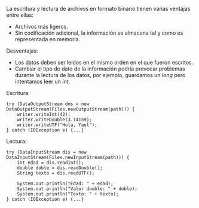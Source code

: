 La escritura y lectura de archivos en formato binario tienen varias ventajas entre ellas:

- Archivos más ligeros.
- Sin codificación adicional, la información se almacena tal y como es representada en memoria.

Desventajas:

- Los datos deben ser leídos en el mismo orden en el que fueron escritos.
- Cambiar el tipo de dato de la información podría provocar problemas durante la lectura de los datos, por ejemplo, guardamos un *long* pero intentamos leer un *int*.

Escritura:

```
try (DataOutputStream dos = new DataOutputStream(Files.newOutputStream(path))) {
    writer.writeInt(42);
    writer.writeDouble(3.14159);
    writer.writeUTF("Hola, Yael");
} catch (IOException e) {...}
```

Lectura:

```
try (DataInputStream dis = new DataInputStream(Files.newInputStream(path))) {
    int edad = dis.readInt();
    double doble = dis.readDouble();
    String texto = dis.readUTF();

    System.out.println("Edad: " + edad);
    System.out.println("Valor double: " + doble);
    System.out.println("Texto: " + texto);
} catch (IOException e) {...}
```